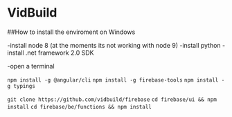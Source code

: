 # VidBuild

##How to install the enviroment on Windows

-install node 8 (at the moments its not working with node 9)
-install python
-install .net framework 2.0 SDK

-open a terminal

`npm install -g @angular/cli`
`npm install -g firebase-tools`
`npm install -g typings`

`git clone https://github.com/vidbuild/firebase`
`cd firebase/ui && npm install`
`cd firebase/be/functions && npm install`




